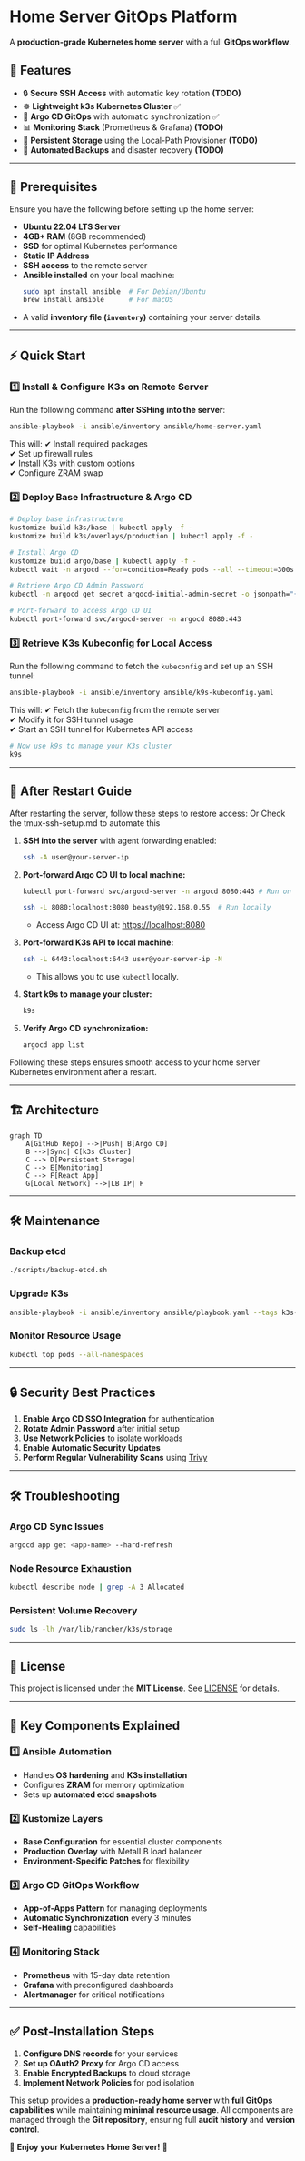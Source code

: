 # Home Server GitOps Platform

A **production-grade Kubernetes home server** with a full **GitOps workflow**.

## 🚀 Features

- 🔒 **Secure SSH Access** with automatic key rotation **(TODO)**
- ☸️ **Lightweight k3s Kubernetes Cluster** ✅
- 🔄 **Argo CD GitOps** with automatic synchronization ✅
- 📊 **Monitoring Stack** (Prometheus & Grafana) **(TODO)**
- 💾 **Persistent Storage** using the Local-Path Provisioner **(TODO)**
- 🤖 **Automated Backups** and disaster recovery **(TODO)**

---

## 📌 Prerequisites

Ensure you have the following before setting up the home server:

- **Ubuntu 22.04 LTS Server**
- **4GB+ RAM** (8GB recommended)
- **SSD** for optimal Kubernetes performance
- **Static IP Address**
- **SSH access** to the remote server
- **Ansible installed** on your local machine:
  ```sh
  sudo apt install ansible  # For Debian/Ubuntu
  brew install ansible      # For macOS
  ```
- A valid **inventory file (`inventory`)** containing your server details.

---

## ⚡ Quick Start

### **1️⃣ Install & Configure K3s on Remote Server**

Run the following command **after SSHing into the server**:

```sh
ansible-playbook -i ansible/inventory ansible/home-server.yaml
```

This will:
✔ Install required packages  
✔ Set up firewall rules  
✔ Install K3s with custom options  
✔ Configure ZRAM swap

### **2️⃣ Deploy Base Infrastructure & Argo CD**

```sh
# Deploy base infrastructure
kustomize build k3s/base | kubectl apply -f -
kustomize build k3s/overlays/production | kubectl apply -f -

# Install Argo CD
kustomize build argo/base | kubectl apply -f -
kubectl wait -n argocd --for=condition=Ready pods --all --timeout=300s

# Retrieve Argo CD Admin Password
kubectl -n argocd get secret argocd-initial-admin-secret -o jsonpath="{.data.password}" | base64 -d

# Port-forward to access Argo CD UI
kubectl port-forward svc/argocd-server -n argocd 8080:443
```

### **3️⃣ Retrieve K3s Kubeconfig for Local Access**

Run the following command to fetch the `kubeconfig` and set up an SSH tunnel:

```sh
ansible-playbook -i ansible/inventory ansible/k9s-kubeconfig.yaml
```

This will:
✔ Fetch the `kubeconfig` from the remote server  
✔ Modify it for SSH tunnel usage  
✔ Start an SSH tunnel for Kubernetes API access

```sh
# Now use k9s to manage your K3s cluster
k9s
```

---

## 🔄 After Restart Guide

After restarting the server, follow these steps to restore access:
Or Check the tmux-ssh-setup.md to automate this

1. **SSH into the server** with agent forwarding enabled:

   ```sh
   ssh -A user@your-server-ip
   ```

2. **Port-forward Argo CD UI to local machine:**

   ```sh
   kubectl port-forward svc/argocd-server -n argocd 8080:443 # Run on host
   ```

   ```sh
   ssh -L 8080:localhost:8080 beasty@192.168.0.55  # Run locally
   ```

   - Access Argo CD UI at: [https://localhost:8080](https://localhost:8080)

3. **Port-forward K3s API to local machine:**

   ```sh
   ssh -L 6443:localhost:6443 user@your-server-ip -N
   ```

   - This allows you to use `kubectl` locally.

4. **Start k9s to manage your cluster:**

   ```sh
   k9s
   ```

5. **Verify Argo CD synchronization:**
   ```sh
   argocd app list
   ```

Following these steps ensures smooth access to your home server Kubernetes environment after a restart.

---

## 🏗 Architecture

```mermaid
graph TD
    A[GitHub Repo] -->|Push| B[Argo CD]
    B -->|Sync| C[k3s Cluster]
    C --> D[Persistent Storage]
    C --> E[Monitoring]
    C --> F[React App]
    G[Local Network] -->|LB IP| F
```

---

## 🛠 Maintenance

### **Backup etcd**

```sh
./scripts/backup-etcd.sh
```

### **Upgrade K3s**

```sh
ansible-playbook -i ansible/inventory ansible/playbook.yaml --tags k3s-upgrade
```

### **Monitor Resource Usage**

```sh
kubectl top pods --all-namespaces
```

---

## 🔒 Security Best Practices

1. **Enable Argo CD SSO Integration** for authentication
2. **Rotate Admin Password** after initial setup
3. **Use Network Policies** to isolate workloads
4. **Enable Automatic Security Updates**
5. **Perform Regular Vulnerability Scans** using [Trivy](https://github.com/aquasecurity/trivy)

---

## 🛠 Troubleshooting

### **Argo CD Sync Issues**

```sh
argocd app get <app-name> --hard-refresh
```

### **Node Resource Exhaustion**

```sh
kubectl describe node | grep -A 3 Allocated
```

### **Persistent Volume Recovery**

```sh
sudo ls -lh /var/lib/rancher/k3s/storage
```

---

## 📜 License

This project is licensed under the **MIT License**. See [LICENSE](LICENSE) for details.

---

## 🔑 Key Components Explained

### 1️⃣ **Ansible Automation**

- Handles **OS hardening** and **K3s installation**
- Configures **ZRAM** for memory optimization
- Sets up **automated etcd snapshots**

### 2️⃣ **Kustomize Layers**

- **Base Configuration** for essential cluster components
- **Production Overlay** with MetalLB load balancer
- **Environment-Specific Patches** for flexibility

### 3️⃣ **Argo CD GitOps Workflow**

- **App-of-Apps Pattern** for managing deployments
- **Automatic Synchronization** every 3 minutes
- **Self-Healing** capabilities

### 4️⃣ **Monitoring Stack**

- **Prometheus** with 15-day data retention
- **Grafana** with preconfigured dashboards
- **Alertmanager** for critical notifications

---

## ✅ Post-Installation Steps

1. **Configure DNS records** for your services
2. **Set up OAuth2 Proxy** for Argo CD access
3. **Enable Encrypted Backups** to cloud storage
4. **Implement Network Policies** for pod isolation

This setup provides a **production-ready home server** with **full GitOps capabilities** while maintaining **minimal resource usage**. All components are managed through the **Git repository**, ensuring full **audit history** and **version control**.

🚀 **Enjoy your Kubernetes Home Server!** 🚀
